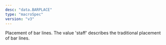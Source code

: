 ```yaml
---
desc: "data.BARPLACE"
type: "macroSpec"
version: "v3"
---
```


Placement of bar lines. The value 'staff' describes the traditional placement of bar
lines.